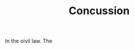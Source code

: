 ---
title: Concussion
letter: C
permalink: "/definitions/bld-concussion.html"
body: In the oivil law. The
published_at: '2018-07-07'
source: Black's Law Dictionary 2nd Ed (1910)
layout: post
---